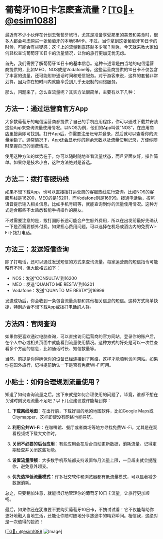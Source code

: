 # 葡萄牙10日卡怎麽查流量？[[TG💪+ @esim1088](https://t.me/s/esim1088)]

最近有不少小伙伴在计划去葡萄牙旅行，尤其是准备享受那里的美景和美食时，很多人都会考虑购买一张葡萄牙的本地SIM卡。不过，当你拿到这张葡萄牙10日卡的时候，可能会有些疑惑：这卡上的流量到底还剩多少呢？别急，今天就来教大家如何轻松查询葡萄牙10日卡的流量情况，让你的旅行更加无忧无虑。

首先，我们需要了解葡萄牙10日卡的基本信息。这种卡通常是由当地的电信运营商提供的，比如MEO、NOS或是Vodafone等。这些运营商提供的10日卡不仅包含了丰富的流量，还可能附带通话时间和短信服务。对于游客来说，这样的套餐非常划算，因为你在短时间内就能享受到几乎无限制的网络服务。

那么，问题来了，怎么查流量呢？其实方法很简单，主要有以下几种：

## 方法一：通过运营商官方App

大多数葡萄牙的电信运营商都提供了自己的手机应用程序，你可以通过下载并安装这些App来查询流量使用情况。以NOS为例，他们的App叫做“NOS”，在应用商店里搜索即可找到。打开App后，你需要注册账号并登录，然后就可以查看你的流量余额了。通常情况下，App还会显示你的剩余天数以及流量使用记录，方便你随时掌握自己的消费情况。

使用这种方法的优势在于，你可以随时随地查看流量状态，而且界面友好，操作简单。如果你是技术小白，这种方法绝对是首选。

## 方法二：拨打客服热线

如果不想下载App，也可以直接拨打运营商的客服热线进行查询。比如NOS的客服热线是16200，MEO的是16201，而Vodafone则是16999。拨通电话后，按照语音提示输入相关信息，比如手机号码等，就能查询到你的流量使用情况。这种方式适合那些不太熟悉智能手机操作的朋友。

不过需要注意的是，拨打国际长途可能会产生额外费用，所以在出发前最好先确认一下是否需要额外付费。如果担心费用问题，可以选择在机场或酒店内的免费Wi-Fi下拨打电话。

## 方法三：发送短信查询

除了打电话，还可以通过发送短信的方式来查询流量。每家运营商的短信指令可能略有不同，但大致格式如下：

- NOS：发送“CONSULTA”到16200
- MEO：发送“QUANTO ME RESTA”到16201
- Vodafone：发送“QUANTO ME RESTA”到16999

发送成功后，你会收到一条包含流量余额和其他相关信息的短信。这种方式简单快捷，特别适合不想下载App或拨打电话的人群。

## 方法四：官网查询

如果你更喜欢通过电脑查询，可以直接访问运营商的官方网站。登录你的账户后，在个人中心或相关页面中就能看到流量使用情况。这种方式的好处是可以一次性查看多个方面的信息，比如通话时长、短信数量等。

当然，前提是你得确保你的设备已经连接到了网络，这样才能顺利访问网站。如果你在国外旅行，记得提前确认一下是否有免费Wi-Fi可用。

## 小贴士：如何合理规划流量使用？

知道了如何查询流量之后，接下来就是如何合理使用的问题了。毕竟，谁都不想在关键时刻发现流量不足吧？以下几点建议或许能帮到你：

1. **下载离线地图**：在出行前，下载好目的地的地图软件，比如Google Maps或Citymapper，这样即使没有网络也能导航。
   
2. **利用公共Wi-Fi**：在咖啡馆、餐厅或者商场等地方寻找免费Wi-Fi，尤其是在观看视频或下载大文件时。

3. **关闭不必要的后台应用**：有些应用会在后台自动更新数据，消耗流量。记得定期检查并关闭这些功能。

4. **设置流量限额**：大多数手机系统都支持设置每月流量上限，一旦超出就会提醒你，避免意外超支。

5. **优先选择低流量模式**：许多社交软件和浏览器都有低流量模式，可以显著减少数据消耗。

总之，只要稍加注意，就能很好地管理你的葡萄牙10日卡流量，让旅行更加顺畅。

最后，如果你还在犹豫要不要购买葡萄牙10日卡，不妨试试看！它不仅能帮助你更好地融入当地生活，还能让你随时随地分享旅途中的精彩瞬间。相信我，这绝对是一次值得的投资！

[[TG💪+ @esim1088](https://t.me/s/esim1088) ![Image](https://i.postimg.cc/4NQfJmqS/Snipaste-2025-05-13-00-14-12.png)]